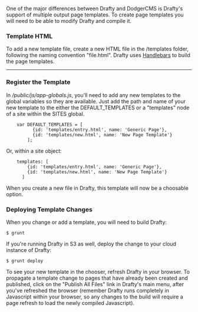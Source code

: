 One of the major differences between Drafty and DodgerCMS is Drafty's support of multiple output page templates. To create page templates you will need to be able to modify Drafty and compile it.

### Template HTML
To add a new template file, create a new HTML file in the /templates folder, following the naming convention "file.html". Drafty uses [Handlebars](http://handlebarsjs.com) to build the page templates.

---

### Register the Template
In */public/js/app-globals.js*, you'll need to add any new templates to the global variables so they are available. Just add the path and name of your new template to the either the DEFAULT_TEMPLATES or a "templates" node of a site within the SITES global.

        var DEFAULT_TEMPLATES = [
              {id: 'templates/entry.html', name: 'Generic Page'},
              {id: 'templates/new.html', name: 'New Page Template'}
            ];

Or, within a site object:

        templates: [
            {id: 'templates/entry.html', name: 'Generic Page'},
            {id: 'templates/new.html', name: 'New Page Template'}
          ]

When you create a new file in Drafty, this template will now be a choosable option.

### Deploying Template Changes
When you change or add a template, you will need to build Drafty:

`$ grunt`

If you're running Drafty in S3 as well, deploy the change to your cloud instance of Drafty:

`$ grunt deploy`

To see your new template in the chooser, refresh Drafty in your browser. To propagate a template change to pages that have already been created and published, click on the "Publish All Files" link in Drafty's main menu, after you've refreshed the browser (remember Drafty runs completely in Javascript within your browser, so any changes to the build will require a page refresh to load the newly compiled Javascript).
